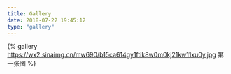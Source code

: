 ```yaml
---
title: Gallery
date: 2018-07-22 19:45:12
type: "gallery"
---
```


{% gallery https://wx2.sinaimg.cn/mw690/b15ca614gy1ftik8w0m0kj21kw11xu0y.jpg 第一张图 %}